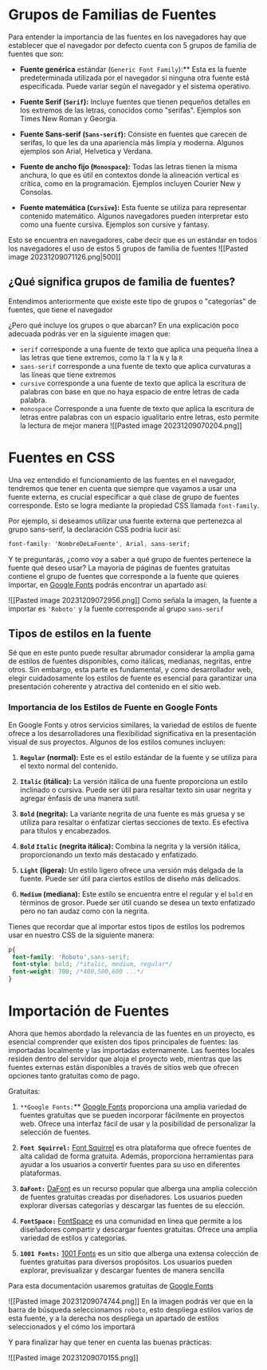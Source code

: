 # Grupos de Familias de Fuentes

Para entender la importancia de las fuentes en los navegadores hay que establecer que el navegador por defecto cuenta con 5 grupos de familia de fuentes que son: 

- **Fuente genérica** estándar (`Generic Font Family`):** Esta es la fuente predeterminada utilizada por el navegador si ninguna otra fuente está especificada. Puede variar según el navegador y el sistema operativo.
    
- **Fuente Serif (`Serif`):** Incluye fuentes que tienen pequeños detalles en los extremos de las letras, conocidos como "serifas". Ejemplos son Times New Roman y Georgia.
    
- **Fuente Sans-serif (`Sans-serif`):** Consiste en fuentes que carecen de serifas, lo que les da una apariencia más limpia y moderna. Algunos ejemplos son Arial, Helvetica y Verdana.
    
- **Fuente de ancho fijo (`Monospace`):** Todas las letras tienen la misma anchura, lo que es útil en contextos donde la alineación vertical es crítica, como en la programación. Ejemplos incluyen Courier New y Consolas.
    
- **Fuente matemática (`Cursive`):** Esta fuente se utiliza para representar contenido matemático. Algunos navegadores pueden interpretar esto como una fuente cursiva. Ejemplos son cursive y fantasy.

Esto se encuentra en navegadores, cabe decir que es un estándar en todos los navegadores el uso de estos 5 grupos de familia de fuentes
![[Pasted image 20231209071126.png|500]]

## ¿Qué significa grupos de familia de fuentes?

Entendimos anteriormente que existe este tipo de grupos o "categorías" de fuentes, que tiene el navegador

¿Pero qué incluye los grupos o que abarcan? 
En una explicación poco adecuada podrás ver en la siguiente imagen que:
- `serif` corresponde a una fuente de texto que aplica una pequeña línea a las letras que tiene extremos, como la `T` la `N` y la `R`
- `sans-serif` corresponde a una fuente de texto que aplica curvaturas a las líneas que tiene extremos
- `cursive` corresponde a una fuente de texto que aplica la escritura de palabras con base en que no haya espacio de entre letras de cada palabra.
- `monospace`  Corresponde a una fuente de texto que aplica la escritura de letras entre palabras con un espacio igualitario entre letras, esto permite la lectura de mejor manera
![[Pasted image 20231209070204.png]]

# Fuentes en CSS
Una vez entendido el funcionamiento de las fuentes en el navegador, tendremos que tener en cuenta que siempre que vayamos a usar una fuente externa, es crucial especificar a qué clase de grupo de fuentes corresponde. Esto se logra mediante la propiedad CSS llamada `font-family`.

Por ejemplo, si deseamos utilizar una fuente externa que pertenezca al grupo sans-serif, la declaración CSS podría lucir así:
```CSS
font-family: 'NombreDeLaFuente', Arial, sans-serif;
```
Y te preguntarás, ¿como voy a saber a qué grupo de fuentes pertenece la fuente qué deseo usar?
La mayoría de páginas de fuentes gratuitas contiene el grupo de fuentes que corresponde a la fuente que quieres importar, en [Google Fonts](https://fonts.google.com/) podrás encontrar un apartado así:

![[Pasted image 20231209072956.png]]
Como señala la imagen, la fuente a importar es `'Roboto'` y la fuente corresponde al grupo `sans-serif`

## Tipos de estilos en la fuente
Sé que en este punto puede resultar abrumador considerar la amplia gama de estilos de fuentes disponibles, como itálicas, medianas, negritas, entre otros. Sin embargo, esta parte es fundamental, y como desarrollador web, elegir cuidadosamente los estilos de fuente es esencial para garantizar una presentación coherente y atractiva del contenido en el sitio web.

### Importancia de los Estilos de Fuente en Google Fonts

En Google Fonts y otros servicios similares, la variedad de estilos de fuente ofrece a los desarrolladores una flexibilidad significativa en la presentación visual de sus proyectos. Algunos de los estilos comunes incluyen:

1. **`Regular` (normal):** Este es el estilo estándar de la fuente y se utiliza para el texto normal del contenido.
    
2. **`Italic` (itálica):** La versión itálica de una fuente proporciona un estilo inclinado o cursiva. Puede ser útil para resaltar texto sin usar negrita y agregar énfasis de una manera sutil.
    
3. **`Bold` (negrita):** La variante negrita de una fuente es más gruesa y se utiliza para resaltar o enfatizar ciertas secciones de texto. Es efectiva para títulos y encabezados.
    
4. **`Bold` `Italic` (negrita itálica):** Combina la negrita y la versión itálica, proporcionando un texto más destacado y enfatizado.
    
5. **`Light` (ligera):** Un estilo ligero ofrece una versión más delgada de la fuente. Puede ser útil para ciertos estilos de diseño más delicados.
    
6. **`Medium` (mediana):** Este estilo se encuentra entre el regular y el `bold` en términos de grosor. Puede ser útil cuando se desea un texto enfatizado pero no tan audaz como con la negrita.
    
Tienes que recordar que al importar estos tipos de estilos los podremos usar en nuestro CSS de la siguiente manera: 
```CSS
p{
 font-family: 'Roboto',sans-serif;
 font-style: bold; /*italic, medium, regular*/
 font-weight: 700; /*400,500,600 ...*/
}
```

# Importación de Fuentes
  
Ahora que hemos abordado la relevancia de las fuentes en un proyecto, es esencial comprender que existen dos tipos principales de fuentes: las importadas localmente y las importadas externamente. Las fuentes locales residen dentro del servidor que aloja el proyecto web, mientras que las fuentes externas están disponibles a través de sitios web que ofrecen opciones tanto gratuitas como de pago.

Gratuitas: 
1. `**Google Fonts:`** [Google Fonts](https://fonts.google.com/) proporciona una amplia variedad de fuentes gratuitas que se pueden incorporar fácilmente en proyectos web. Ofrece una interfaz fácil de usar y la posibilidad de personalizar la selección de fuentes.
    
2. **`Font Squirrel:`** [Font Squirrel](https://www.fontsquirrel.com/) es otra plataforma que ofrece fuentes de alta calidad de forma gratuita. Además, proporciona herramientas para ayudar a los usuarios a convertir fuentes para su uso en diferentes plataformas.
    
3. **`DaFont:`** [DaFont](https://www.dafont.com/) es un recurso popular que alberga una amplia colección de fuentes gratuitas creadas por diseñadores. Los usuarios pueden explorar diversas categorías y descargar las fuentes de su elección.
    
4. **`FontSpace:`** [FontSpace](https://www.fontspace.com/) es una comunidad en línea que permite a los diseñadores compartir y descargar fuentes gratuitas. Ofrece una amplia variedad de estilos y categorías.
    
5. **`1001 Fonts:`** [1001 Fonts](https://www.1001fonts.com/) es un sitio que alberga una extensa colección de fuentes gratuitas para diversos propósitos. Los usuarios pueden explorar, previsualizar y descargar fuentes de manera sencilla

Para esta documentación usaremos gratuitas de [Google Fonts](https://fonts.google.com/)

![[Pasted image 20231209074744.png]]
En la imagen podrás ver que en la barra de búsqueda seleccionamos `roboto`, esto despliega estilos varios de esta fuente, y a la derecha nos despliega un apartado de estilos seleccionados y el cómo los importará

Y para finalizar hay que tener en cuenta las buenas prácticas:

![[Pasted image 20231209070155.png]]